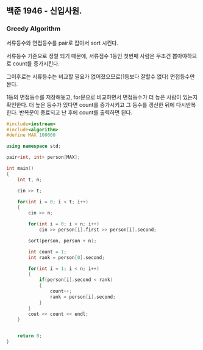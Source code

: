 ## 백준 1946 - 신입사원.

### Greedy Algorithm

서류등수와 면접등수를 pair<int int>로 잡아서 sort 시킨다.

서류등수 기준으로 정렬 되기 때문에, 서류점수 1등인 첫번째 사람은 무조건 뽑아야하므로 count를 증가시킨다.

그이후로는 서류등수는 비교할 필요가 없어졌으므로(1등보다 잘할수 없다) 면접등수만 본다.

1등의 면접등수를 저장해놓고, for문으로 비교하면서 면접등수가 더 높은 사람이 있는지 확인한다. 더 높은 등수가 있다면 count를 증가시키고 그 등수를 갱신한 뒤에 다시반복한다. 반복문이 종료되고 난 후에 count를 출력하면 된다.

```c++
#include<iostream>
#include<algorithm>
#define MAX 100000

using namespace std;

pair<int, int> person[MAX];

int main()
{
    int t, n;

    cin >> t;

    for(int i = 0; i < t; i++)
    {
        cin >> n;

        for(int i = 0; i < n; i++)
            cin >> person[i].first >> person[i].second;

        sort(person, person + n);

        int count = 1;
        int rank = person[0].second;

        for(int i = 1; i < n; i++)
        {
            if(person[i].second < rank)
            {
                count++;
                rank = person[i].second;
            }
        }
        cout << count << endl;
    }


    return 0;
}
```

